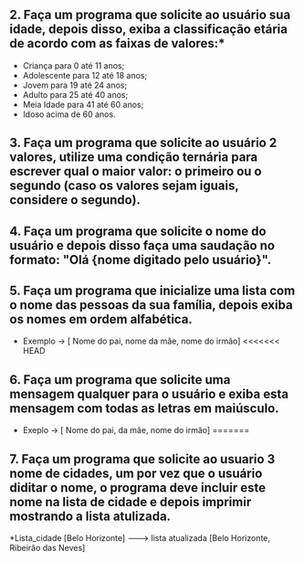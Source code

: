  ## 2. Faça um programa que solicite ao usuário sua idade, depois disso, exiba a classificação etária de acordo com as faixas de valores:*

* Criança para 0 até 11 anos;
* Adolescente para 12 até 18 anos;
* Jovem para 19 até 24 anos;
* Adulto para 25 até 40 anos;
* Meia Idade para 41 até 60 anos;
* Idoso acima de 60 anos.

 ## 3. Faça um programa que solicite ao usuário 2 valores, utilize uma condição ternária para escrever qual o maior valor: o primeiro ou o segundo (caso os valores sejam iguais, considere o segundo).

 ## 4. Faça um programa que solicite o nome do usuário e depois disso faça uma saudação no formato: "Olá {nome digitado pelo usuário}".
 ## 5. Faça um programa que inicialize uma lista com o nome das pessoas da sua família, depois exiba os nomes em ordem alfabética.
 * Exemplo -> [ Nome do pai, nome da mãe, nome do irmão]
<<<<<<< HEAD
 ## 6. Faça um programa que solicite uma mensagem qualquer para o usuário e exiba esta mensagem com todas as letras em maiúsculo.
  * Exeplo -> [ Nome do pai, da mãe, nome do irmão]
=======
 ## 7. Faça um programa que solicite ao usuario 3 nome de cidades, um por vez que o usuário diditar o nome, o programa deve incluir este nome na lista de cidade e depois imprimir mostrando a lista atulizada.
 *Lista_cidade [Belo Horizonte] ---> lista atualizada [Belo Horizonte, Ribeirão das Neves]


